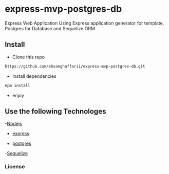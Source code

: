 # express-mvp-postgres-db
Express Web Application Using Express application generator for template, Postgres for Database and Sequelize ORM

## Install

- Clone this repo
```bash
https://github.com/ehsanghaffarii/express-mvp-postgres-db.git
```
- Install dependencies
```bash
npm install
```
- enjoy

## Use the following Technologes

  -[Nodejs](https://nodejs.org)

 - [express](https://expressjs.com)

 - [postgres](https://www.postgresql.org/)

 -[Sequelize](https://sequelize.org/)


 ### License
